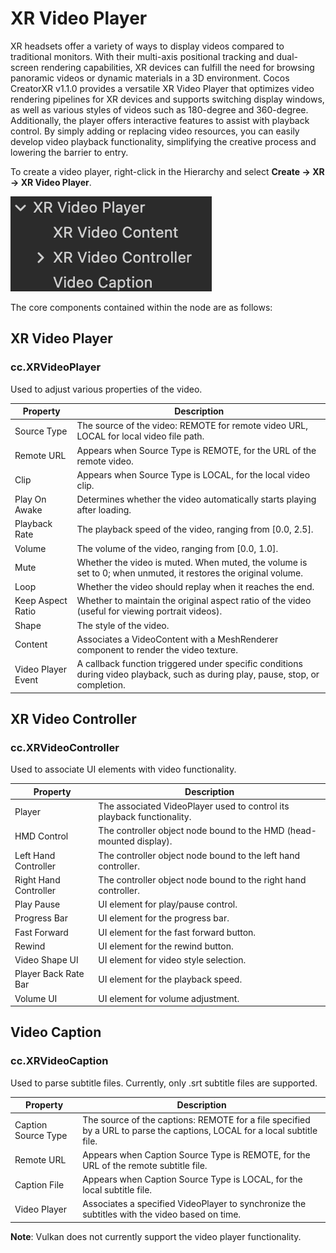 # XR Video Player

XR headsets offer a variety of ways to display videos compared to traditional monitors. With their multi-axis positional tracking and dual-screen rendering capabilities, XR devices can fulfill the need for browsing panoramic videos or dynamic materials in a 3D environment. Cocos CreatorXR v1.1.0 provides a versatile XR Video Player that optimizes video rendering pipelines for XR devices and supports switching display windows, as well as various styles of videos such as 180-degree and 360-degree. Additionally, the player offers interactive features to assist with playback control. By simply adding or replacing video resources, you can easily develop video playback functionality, simplifying the creative process and lowering the barrier to entry.

To create a video player, right-click in the Hierarchy and select **Create -> XR -> XR Video Player**.

![xr_video_player_node](xr-video-player/xr_video_player_node.png)

The core components contained within the node are as follows:

## XR Video Player

### cc.XRVideoPlayer

Used to adjust various properties of the video.

| Property               | Description                                                         |
| ------------------ | ------------------------------------------------------------ |
| Source Type        | The source of the video: REMOTE for remote video URL, LOCAL for local video file path.       |
| Remote URL         | Appears when Source Type is REMOTE, for the URL of the remote video.            |
| Clip               | Appears when Source Type is LOCAL, for the local video clip.              |
| Play On Awake      | Determines whether the video automatically starts playing after loading.                  |
| Playback Rate      | The playback speed of the video, ranging from [0.0, 2.5].              |
| Volume             | The volume of the video, ranging from [0.0, 1.0].            |
| Mute               | Whether the video is muted. When muted, the volume is set to 0; when unmuted, it restores the original volume.    |
| Loop               | Whether the video should replay when it reaches the end.              |
| Keep Aspect Ratio  | Whether to maintain the original aspect ratio of the video (useful for viewing portrait videos).      |
| Shape              | The style of the video.                                 |
| Content            | Associates a VideoContent with a MeshRenderer component to render the video texture. |
| Video Player Event | A callback function triggered under specific conditions during video playback, such as during play, pause, stop, or completion. |

## XR Video Controller

### cc.XRVideoController

Used to associate UI elements with video functionality.

| Property                  | Description                                        |
| --------------------- | ------------------------------------------- |
| Player                | The associated VideoPlayer used to control its playback functionality. |
| HMD Control           | The controller object node bound to the HMD (head-mounted display).    |
| Left Hand Controller  | The controller object node bound to the left hand controller.    |
| Right Hand Controller | The controller object node bound to the right hand controller.     |
| Play Pause            | UI element for play/pause control.       |
| Progress Bar          | UI element for the progress bar.           |
| Fast Forward          | UI element for the fast forward button.        |
| Rewind                | UI element for the rewind button.     |
| Video Shape UI        | UI element for video style selection.      |
| Player Back Rate Bar  | UI element for the playback speed.      |
| Volume UI             | UI element for volume adjustment.      |

## Video Caption

### cc.XRVideoCaption

Used to parse subtitle files. Currently, only .srt subtitle files are supported.

| Property                | Description                                                         |
| ------------------- | ------------------------------------------------------------ |
| Caption Source Type | The source of the captions: REMOTE for a file specified by a URL to parse the captions, LOCAL for a local subtitle file. |
| Remote URL          | Appears when Caption Source Type is REMOTE, for the URL of the remote subtitle file.     |
| Caption File        | Appears when Caption Source Type is LOCAL, for the local subtitle file. |
| Video Player        | Associates a specified VideoPlayer to synchronize the subtitles with the video based on time. |

**Note**: Vulkan does not currently support the video player functionality.
